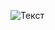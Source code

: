 ![Текст](https://c.tenor.com/U_vpsPI9l-cAAAAM/%D1%82%D0%B0%D1%87%D0%BA%D0%B8-%D0%BD%D0%BE%D0%B3%D0%B8%D1%82%D0%B0%D1%87%D0%BA%D0%B8.gif)
